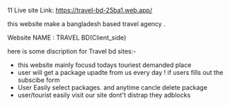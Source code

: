 11 Live site Link: https://travel-bd-25ba1.web.app/

this website make a  bangladesh based travel agency .
 
 Website NAME : TRAVEL BD(Client_side)
 
 here is some discription for Travel bd sites:-
 *  this website mainly focusd todays touriest demanded place
 * user will get a package upadte from us every day ! if users fills out the subscibe form
 * User Easily select  packages. and anytime cancle delete package 
 * user/tourist easily visit our site dont't distrap they adblocks
